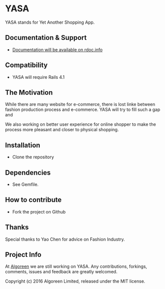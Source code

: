 # YASA

YASA stands for Yet Another Shopping App. 

## Documentation & Support

* [Documentation will be available on rdoc.info]()


## Compatibility

* YASA will require Rails 4.1

## The Motivation

While there are many website for e-commerce, there is lost linke between fashion
production process and e-commerce. YASA will try to fill such a gap and 

We also working on better user experience for online shopper to make the process 
more pleasant and closer to physical shopping.


## Installation

* Clone the repository

## Dependencies

* See Gemfile. 


## How to contribute

* Fork the project on Github

## Thanks

Special thanks to Yao Chen for advice on Fashion Industry.

## Project Info

At [Algoreen](http://www.algoreen.com) we are still working on YASA.
Any contributions, forkings, comments, issues and feedback are greatly welcomed.

Copyright (c) 2016 Algoreen Limited, released under the MIT license.



